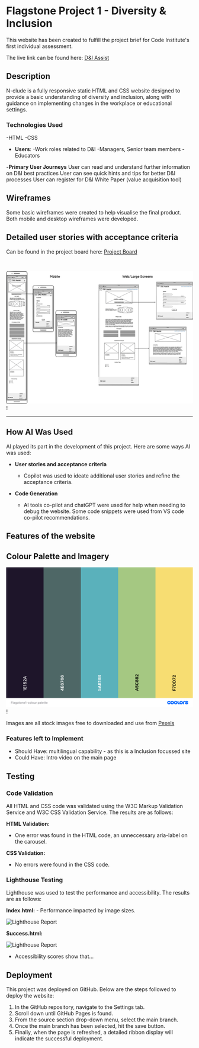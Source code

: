 # __Flagstone Project 1 - Diversity & Inclusion__
This website has been created to fulfill the project brief for Code Institute's first individual assessment.

The live link can be found here: [D&I Assist](https://msaunders4-bc.github.io/flagstone-1/index.html#index.html)

## __Description__
N-clude is a fully responsive static HTML and CSS website designed to provide a basic understanding of diversity and inclusion, along with guidance on implementing changes in the workplace or educational settings.

### __Technologies Used__
-HTML
-CSS


- __Users__:
-Work roles related to D&I
-Managers, Senior team members
-Educators


-__Primary User Journeys__
User can read and understand further information on D&I best practices
User can see quick hints and tips for better D&I processes
User can register for D&I White Paper (value acquisition tool)

## __Wireframes__
Some basic wireframes were created to help visualise the final product. Both mobile and desktop wireframes were developed.

## __Detailed user stories with acceptance criteria__

Can be found in the project board here: [Project Board](https://github.com/users/msaunders4-bc/projects/3)

<img>

![Wireframe](/assets/images/Flagstone-Wirefram_2.png) !

---

## __How AI Was Used__

AI played its part in the development of this project. Here are some ways AI was used:

- __User stories and acceptance criteria__
    - Copilot was used to ideate additional user stories and refine the acceptance criteria.

- __Code Generation__
    - AI tools co-pilot and chatGPT were used for help when needing to debug the website. Some code snippets were used from VS code co-pilot recommendations.


	


## __Features of the website__


## __Colour Palette and Imagery__
![Colour palette](/assets/images/Flagstone1-colour%20palette.png) !

Images are all stock images free to downloaded and use from [Pexels](https://www.pexels.com/)

### __Features left to Implement__
 - Should Have: multilingual capability - as this is a Inclusion focussed site
 - Could Have: Intro video on the main page
 

## __Testing__

### __Code Validation__

All HTML and CSS code was validated using the W3C Markup Validation Service and W3C CSS Validation Service. The results are as follows:

__HTML Validation:__
- One error was found in the HTML code, an unneccessary aria-label on the carousel.

__CSS Validation:__
- No errors were found in the CSS code.

### __Lighthouse Testing__

Lighthouse was used to test the performance and accessibility. The results are as follows:

__Index.html:__
    - Performance impacted by image sizes.

![Lighthouse Report](/assets/images/xxx)

__Success.html:__

![Lighthouse Report](/assets/images/xxx)

- Accessibility scores show that...

## __Deployment__

This project was deployed on GitHub. Below are the steps followed to deploy the website:
1. In the GitHub repository, navigate to the Settings tab.
2. Scroll down until GitHub Pages is found.
3. From the source section drop-down menu, select the main branch.
4. Once the main branch has been selected, hit the save button.
5. Finally, when the page is refreshed, a detailed ribbon display will indicate the successful deployment. 
